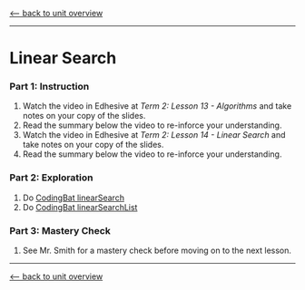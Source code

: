 [<-- back to unit overview](README.md)

---
# Linear Search

### Part 1: Instruction
1. Watch the video in Edhesive at _Term 2: Lesson 13 - Algorithms_ and take notes on your copy of the slides.
1. Read the summary below the video to re-inforce your understanding.
1. Watch the video in Edhesive at _Term 2: Lesson 14 - Linear Search_ and take notes on your copy of the slides.
1. Read the summary below the video to re-inforce your understanding.

### Part 2: Exploration
1. Do [CodingBat linearSearch](https://codingbat.com/prob/p264850?parent=/home/simona1@sfusd.edu/searching)
1. Do [CodingBat linearSearchList](https://codingbat.com/prob/p275105?parent=/home/simona1@sfusd.edu/searching)

### Part 3: Mastery Check
1. See Mr. Smith for a mastery check before moving on to the next lesson.

---
[<-- back to unit overview](README.md)
